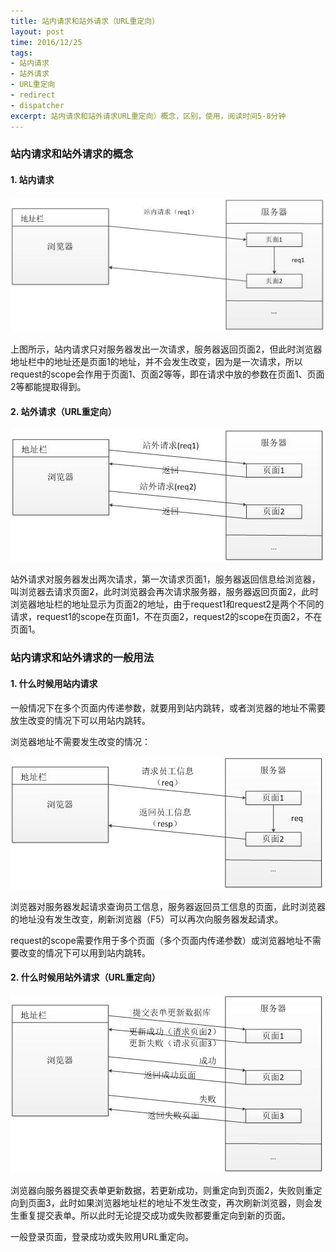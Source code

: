 ```yaml
---
title: 站内请求和站外请求（URL重定向）
layout: post
time: 2016/12/25
tags:
- 站内请求
- 站外请求
- URL重定向
- redirect
- dispatcher
excerpt: 站内请求和站外请求URL重定向）概念，区别，使用，阅读时间5-8分钟
---
```


### 站内请求和站外请求的概念

#### 1. 站内请求

![](/img/post-dispatcher_and_redirect/dispatcher.jpg) 

上图所示，站内请求只对服务器发出一次请求，服务器返回页面2，但此时浏览器地址栏中的地址还是页面1的地址，并不会发生改变，因为是一次请求，所以request的scope会作用于页面1、页面2等等，即在请求中放的参数在页面1、页面2等都能提取得到。

#### 2. 站外请求（URL重定向）

![](/img/post-dispatcher_and_redirect/redirect.jpg) 

站外请求对服务器发出两次请求，第一次请求页面1，服务器返回信息给浏览器，叫浏览器去请求页面2，此时浏览器会再次请求服务器，服务器返回页面2，此时浏览器地址栏的地址显示为页面2的地址，由于request1和request2是两个不同的请求，request1的scope在页面1，不在页面2，request2的scope在页面2，不在页面1。

### 站内请求和站外请求的一般用法

#### 1. 什么时候用站内请求

一般情况下在多个页面内传递参数，就要用到站内跳转，或者浏览器的地址不需要放生改变的情况下可以用站内跳转。

浏览器地址不需要发生改变的情况：

![](/img/post-dispatcher_and_redirect/select.jpg) 

浏览器对服务器发起请求查询员工信息，服务器返回员工信息的页面，此时浏览器的地址没有发生改变，刷新浏览器（F5）可以再次向服务器发起请求。

request的scope需要作用于多个页面（多个页面内传递参数）或浏览器地址不需要改变的情况下可以用到站内跳转。

#### 2. 什么时候用站外请求（URL重定向）

![](/img/post-dispatcher_and_redirect/update.jpg) 

浏览器向服务器提交表单更新数据，若更新成功，则重定向到页面2，失败则重定向到页面3，此时如果浏览器地址栏的地址不发生改变，再次刷新浏览器，则会发生重复提交表单。所以此时无论提交成功或失败都要重定向到新的页面。

一般登录页面，登录成功或失败用URL重定向。